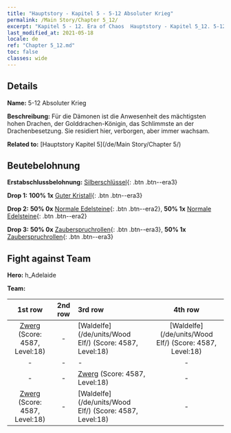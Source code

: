 ```yaml
---
title: "Hauptstory - Kapitel 5 - 5-12 Absoluter Krieg"
permalink: /Main Story/Chapter 5_12/
excerpt: "Kapitel 5 - 12. Era of Chaos  Hauptstory - Kapitel 5_12. 5-12 Absoluter Krieg"
last_modified_at: 2021-05-18
locale: de
ref: "Chapter 5_12.md"
toc: false
classes: wide
---
```


## Details

 **Name:** 5-12 Absoluter Krieg

 **Beschreibung:** Für die Dämonen ist die Anwesenheit des mächtigsten hohen Drachen, der Golddrachen-Königin, das Schlimmste an der Drachenbesetzung. Sie residiert hier, verborgen, aber immer wachsam.

 **Related to:** [Hauptstory Kapitel 5](/de/Main Story/Chapter 5/)

## Beutebelohnung

 **Erstabschlussbelohnung:** [Silberschlüssel](/ItemsDE/con_693/){: .btn .btn--era3}

 **Drop 1:** **100% 1x** [Guter Kristall](/ItemsDE/mat_17/){: .btn .btn--era3}

 **Drop 2:** **50% 0x** [Normale Edelsteine](/ItemsDE/mat_10/){: .btn .btn--era2}, **50% 1x** [Normale Edelsteine](/ItemsDE/mat_10/){: .btn .btn--era2}

 **Drop 3:** **50% 0x** [Zauberspruchrollen](/ItemsDE/con_694/){: .btn .btn--era3}, **50% 1x** [Zauberspruchrollen](/ItemsDE/con_694/){: .btn .btn--era3}


## Fight against Team
 **Hero:** h_Adelaide

 **Team:**


  | 1st row | 2nd row | 3rd row | 4th row |
  |:----:|:----:|:----|:----:|
  | [Zwerg](/de/units/Dwarf/) (Score: 4587, Level:18)  | - | [Waldelfe](/de/units/Wood Elf/) (Score: 4587, Level:18)  | [Waldelfe](/de/units/Wood Elf/) (Score: 4587, Level:18)  |
  | - | - | - | - |
  | - | - | [Zwerg](/de/units/Dwarf/) (Score: 4587, Level:18)  | - |
  | [Zwerg](/de/units/Dwarf/) (Score: 4587, Level:18)  | - | [Waldelfe](/de/units/Wood Elf/) (Score: 4587, Level:18)  | - |


